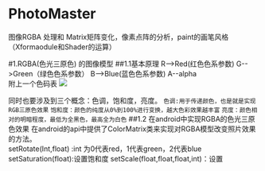 # PhotoMaster
图像RGBA 处理和 Matrix矩阵变化，像素点阵的分析，paint的画笔风格（Xformaodule和Shader的运算）

#1.RGBA(色光三原色) 的图像模型
##1.1基本原理
  R-->Red(红色色系参数)  G-->Green（绿色色系参数） B-->Blue(蓝色色系参数) A--alpha</br>
  附上一个色码表
  ![](https://ss0.bdstatic.com/94oJfD_bAAcT8t7mm9GUKT-xh_/timg?image&quality=100&size=b4000_4000&sec=1475228265&di=796ab70b10311242c72f963e37267621&src=http://i4.17173.itc.cn/fc/2008/07/09/20080419_735a4526ce44c5838eaa8rnWr9tRSKAZ.jpg)

  同时也要涉及到三个概念：色调，饱和度，亮度。
      `色调:用于传递颜色，也是就是实现RGB三原色效果`
      `饱和度：颜色的纯度从0%到100%进行变换，越大色彩效果越丰富`
      `亮度：颜色相对的明暗程度，最低为全黑色，最高全为白色`
##1.2 在android中实现RGBA的色光三原色效果
   在android的api中提供了ColorMatrix类来实现对RGBA模型改变照片效果的方法。</br>
           setRotate(Int,float) :int 为0代表red，1代表green，2代表blue
           setSaturation(float):设置饱和度
           setScale(float,float,float,int)：设置
   
  
  
